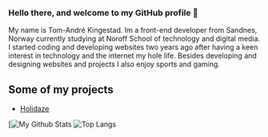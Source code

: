 ### Hello there, and welcome to my GitHub profile 👋

My name is Tom-André Kingestad. Im a front-end developer from Sandnes, Norway currently studying at Noroff School of technology and digital media. I started coding and developing websites two years ago after having a keen interest in technology and the internet my hole life. Besides developing and designing websites and projects I also enjoy sports and gaming.

## Some of my projects

- [Holidaze](https://holidaze-tomanking.netlify.app/)


[![My Github Stats](https://github-readme-stats.vercel.app/api?username=TomAnKing)
![Top Langs](https://github-readme-stats.vercel.app/api/top-langs/?username=TomAnKing)
